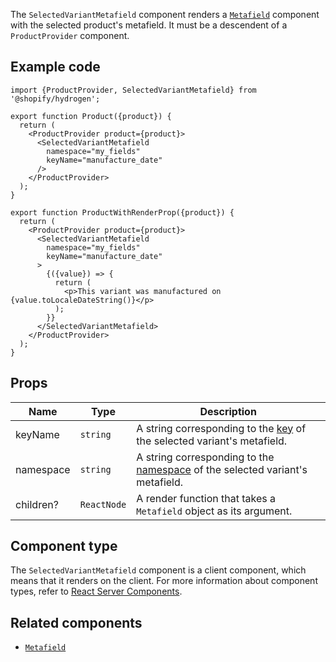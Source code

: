 <!-- This file is generated from source code in the Shopify/hydrogen repo. Edit the files in /packages/hydrogen/src/components/SelectedVariantMetafield and run 'yarn generate-docs' at the root of this repo. For more information, refer to https://github.com/Shopify/shopify-dev/blob/master/content/internal/operations/hydrogen-reference-docs.md. -->

The `SelectedVariantMetafield` component renders a [`Metafield`](/api/hydrogen/components/primitive/metafield)
component with the selected product's metafield.
It must be a descendent of a `ProductProvider` component.

## Example code

```tsx
import {ProductProvider, SelectedVariantMetafield} from '@shopify/hydrogen';

export function Product({product}) {
  return (
    <ProductProvider product={product}>
      <SelectedVariantMetafield
        namespace="my_fields"
        keyName="manufacture_date"
      />
    </ProductProvider>
  );
}

export function ProductWithRenderProp({product}) {
  return (
    <ProductProvider product={product}>
      <SelectedVariantMetafield
        namespace="my_fields"
        keyName="manufacture_date"
      >
        {({value}) => {
          return (
            <p>This variant was manufactured on {value.toLocaleDateString()}</p>
          );
        }}
      </SelectedVariantMetafield>
    </ProductProvider>
  );
}
```

## Props

| Name      | Type                   | Description                                                                                                                        |
| --------- | ---------------------- | ---------------------------------------------------------------------------------------------------------------------------------- |
| keyName   | <code>string</code>    | A string corresponding to the [key](/api/storefront/reference/common-objects/metafield) of the selected variant's metafield.       |
| namespace | <code>string</code>    | A string corresponding to the [namespace](/api/storefront/reference/common-objects/metafield) of the selected variant's metafield. |
| children? | <code>ReactNode</code> | A render function that takes a `Metafield` object as its argument.                                                                 |

## Component type

The `SelectedVariantMetafield` component is a client component, which means that it renders on the client. For more information about component types, refer to [React Server Components](/api/hydrogen/framework/react-server-components).

## Related components

- [`Metafield`](/api/hydrogen/components/primitive/metafield)
